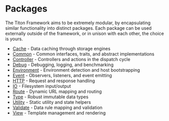 # Packages #

The Titon Framework aims to be extremely modular, by encapsulating similar functionality into distinct packages. 
Each package can be used externally outside of the framework, or in unison with each other, the choice is yours.

* [Cache](cache/index.md) - Data caching through storage engines
* [Common](common/index.md) - Common interfaces, traits, and abstract implementations
* [Controller](controller/index.md) - Controllers and actions in the dispatch cycle
* [Debug](debug/index.md) - Debugging, logging, and benchmarking
* [Environment](environment/index.md) - Environment detection and host bootstrapping
* [Event](event/index.md) - Observers, listeners, and event emitting
* [HTTP](http/index.md) - Request and response handling
* [IO](io/index.md) - Filesystem input/output
* [Route](route/index.md) - Dynamic URL mapping and routing
* [Type](type/index.md) - Robust immutable data types
* [Utility](utility/index.md) - Static utility and state helpers
* [Validate](validate/index.md) - Data rule mapping and validation
* [View](view/index.md) - Template management and rendering
